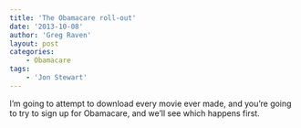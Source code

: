 ```yaml
---
title: 'The Obamacare roll-out'
date: '2013-10-08'
author: 'Greg Raven'
layout: post
categories:
    - Obamacare
tags:
    - 'Jon Stewart'
---
```


I’m going to attempt to download every movie ever made, and you’re going to try to sign up for Obamacare, and we’ll see which happens first.